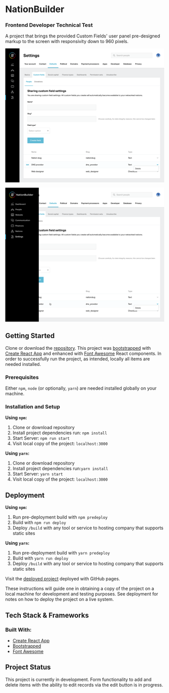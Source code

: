 # NationBuilder

### Frontend Developer Technical Test

A project that brings the provided Custom Fields' user panel pre-designed markup to the screen with responsivity down to 960 pixels.

![Custom fields panel](https://github.com/CodeMeKathy/nb-tech-test/blob/master/public/images/Custom%20fields.png?raw=truee "Custom fields panel")

![Custom fields - nav expanded](https://github.com/CodeMeKathy/nb-tech-test/blob/master/public/images/Custom%20fields%20-%20nav%20expanded.png?raw=true "Custom fields panel- nav expanded")

## Getting Started

Clone or download the [repository](https://github.com/CodeMeKathy/nb-tech-test.git). This project was [bootstrapped](https://getbootstrap.com) with [Create React App](https://github.com/facebook/create-react-app) and enhanced with [Font Awesome](https://fontawesome.com/how-to-use/on-the-web/using-with/react) React components.  In order to successfully run the project, as intended, locally all items are needed installed. 

### Prerequisites

Either `npm`, `node` (or optionally, `yarn`) are needed installed globally on your machine.  

### Installation and Setup

**Using `npm`:**  
1. Clone or download repository  
2. Install project dependencies run: `npm install`
3. Start Server: `npm run start`
4. Visit local copy of the project: `localhost:3000`

**Using `yarn`:**  
1. Clone or download repository  
2. Install project dependencies run:`yarn install`  
3. Start Server: `yarn start`   
4. Visit local copy of the project: `localhost:3000` 

## Deployment

**Using `npm`:**  
1. Run pre-deployment build with `npm predeploy`
2. Build with `npm run deploy`  
4. Deploy `/build` with any tool or service to hosting company that supports static sites  

**Using `yarn`:**  
1. Run pre-deployment build with `yarn predeploy`
2. Build with `yarn run deploy`  
4. Deploy `/build` with any tool or service to hosting company that supports static sites 

Visit the [deployed project](https://kathylambert.me/nb-tech-test) deployed with GitHub pages.

These instructions will guide one in obtaining a copy of the project on a local machine for development and testing purposes. See deployment for notes on how to deploy the project on a live system.

## Tech Stack & Frameworks

### Built With:

* [Create React App](https://github.com/facebook/create-react-app)
* [Bootstrapped](https://getbootstrap.com) 
* [Font Awesome](https://fontawesome.com/how-to-use/on-the-web/using-with/react)

## Project Status

This project is currently in development. Form functionality to add and delete items with the ability to edit records via the edit button is in progress.
